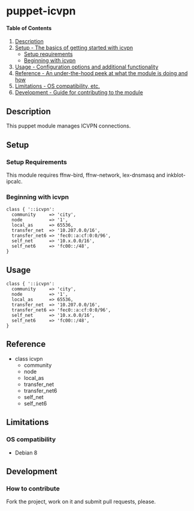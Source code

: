 # puppet-icvpn

#### Table of Contents

1. [Description](#description)
1. [Setup - The basics of getting started with icvpn](#setup)
    * [Setup requirements](#setup-requirements)
    * [Beginning with icvpn](#beginning-with-icvpn)
1. [Usage - Configuration options and additional functionality](#usage)
1. [Reference - An under-the-hood peek at what the module is doing and how](#reference)
1. [Limitations - OS compatibility, etc.](#limitations)
1. [Development - Guide for contributing to the module](#development)

## Description

This puppet module manages ICVPN connections.

## Setup

### Setup Requirements

This module requires ffnw-bird, ffnw-network, lex-dnsmasq and inkblot-ipcalc.

### Beginning with icvpn

```puppet
class { '::icvpn':
  community     => 'city',
  node          => '1',
  local_as      => 65536,
  transfer_net  => '10.207.0.0/16',
  transfer_net6 => 'fec0::a:cf:0:0/96',
  self_net      => '10.x.0.0/16',
  self_net6     => 'fc00::/48',
}
```

## Usage

```puppet
class { '::icvpn':
  community     => 'city',
  node          => '1',
  local_as      => 65536,
  transfer_net  => '10.207.0.0/16',
  transfer_net6 => 'fec0::a:cf:0:0/96',
  self_net      => '10.x.0.0/16',
  self_net6     => 'fc00::/48',
}
```

## Reference

* class icvpn
  * community
  * node
  * local\_as
  * transfer\_net
  * transfer\_net6
  * self\_net
  * self\_net6

## Limitations

### OS compatibility
* Debian 8

## Development

### How to contribute
Fork the project, work on it and submit pull requests, please.

